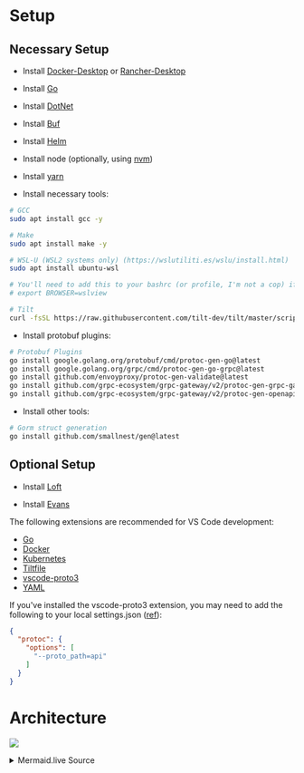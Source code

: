 # Setup

## Necessary Setup

* Install [Docker-Desktop](https://www.docker.com/products/docker-desktop/) or [Rancher-Desktop](https://rancherdesktop.io/)

* Install [Go](https://go.dev/doc/install)

* Install [DotNet](https://docs.microsoft.com/en-us/dotnet/core/install/linux-ubuntu#2004)

* Install [Buf](https://docs.buf.build/installation)

* Install [Helm](https://helm.sh/docs/intro/install/)

* Install node (optionally, using [nvm](https://github.com/nvm-sh/nvm/blob/master/README.md#installing-and-updating))

* Install [yarn](https://classic.yarnpkg.com/lang/en/docs/install/)

* Install necessary tools:
```bash
# GCC
sudo apt install gcc -y

# Make
sudo apt install make -y

# WSL-U (WSL2 systems only) (https://wslutiliti.es/wslu/install.html)
sudo apt install ubuntu-wsl

# You'll need to add this to your bashrc (or profile, I'm not a cop) if you've installed WSL-U:
# export BROWSER=wslview

# Tilt
curl -fsSL https://raw.githubusercontent.com/tilt-dev/tilt/master/scripts/install.sh | bash
```

* Install protobuf plugins:
```bash
# Protobuf Plugins
go install google.golang.org/protobuf/cmd/protoc-gen-go@latest
go install google.golang.org/grpc/cmd/protoc-gen-go-grpc@latest
go install github.com/envoyproxy/protoc-gen-validate@latest
go install github.com/grpc-ecosystem/grpc-gateway/v2/protoc-gen-grpc-gateway@latest
go install github.com/grpc-ecosystem/grpc-gateway/v2/protoc-gen-openapiv2@latest
```

* Install other tools:
```bash
# Gorm struct generation
go install github.com/smallnest/gen@latest
```

## Optional Setup

* Install [Loft](https://loft.sh/docs/getting-started/install/cli)

* Install [Evans](https://github.com/ktr0731/evans#readme)

The following extensions are recommended for VS Code development:
* [Go](https://marketplace.visualstudio.com/items?itemName=golang.Go)
* [Docker](https://marketplace.visualstudio.com/items?itemName=ms-azuretools.vscode-docker)
* [Kubernetes](https://marketplace.visualstudio.com/items?itemName=ms-kubernetes-tools.vscode-kubernetes-tools)
* [Tiltfile](https://marketplace.visualstudio.com/items?itemName=tilt-dev.Tiltfile)
* [vscode-proto3](https://marketplace.visualstudio.com/items?itemName=zxh404.vscode-proto3)
* [YAML](https://marketplace.visualstudio.com/items?itemName=redhat.vscode-yaml)

If you've installed the vscode-proto3 extension, you may need to add the following to your local
settings.json ([ref](https://github.com/zxh0/vscode-proto3/issues/31#issuecomment-409175121)):
```json
{
  "protoc": {
    "options": [
      "--proto_path=api"
    ]
  }
}
```

# Architecture

[![](https://mermaid.ink/img/pako:eNp1kU1vwjAMhv9KlNMmgbj3MAlavm5osFPDIW1cGkESljibJsR_n9t0AiTWS6s8r5_Y9YXXTgHP-MHLc8t2hbCMnmkpxEcAz3ZeNo2uJ3s2HjNtNWqJwIh8EQzoQRptDwTf2Gwo7ZIBrGK1M0bS-w4W5Qwsti70vpMOCJah6yNzurPQoXZe3a5NZSFWqb9lvkkns8t0s752ksb5b0klt2Y8fEYI2Evz8t05s3X1EXCQFU8bXAzee-UD70V5OhlMiy58jhXN0T6Ely_lJlaTbaz2rym66svXtnFPJl-mTP4v6bs6ADJPElpDk-gqURpFWD7iBryRWtEyLx0QHFswIHhGn0r6o-DCXikXz4qWOFcanedZI08BRlxGdNsfW_MMfYS_UKEl_XgzpK6_kkSufA)](https://mermaid.live/edit#pako:eNp1kU1vwjAMhv9KlNMmgbj3MAlavm5osFPDIW1cGkESljibJsR_n9t0AiTWS6s8r5_Y9YXXTgHP-MHLc8t2hbCMnmkpxEcAz3ZeNo2uJ3s2HjNtNWqJwIh8EQzoQRptDwTf2Gwo7ZIBrGK1M0bS-w4W5Qwsti70vpMOCJah6yNzurPQoXZe3a5NZSFWqb9lvkkns8t0s752ksb5b0klt2Y8fEYI2Evz8t05s3X1EXCQFU8bXAzee-UD70V5OhlMiy58jhXN0T6Ely_lJlaTbaz2rym66svXtnFPJl-mTP4v6bs6ADJPElpDk-gqURpFWD7iBryRWtEyLx0QHFswIHhGn0r6o-DCXikXz4qWOFcanedZI08BRlxGdNsfW_MMfYS_UKEl_XgzpK6_kkSufA)

<details>
<summary>Mermaid.live Source</summary>
```
graph TD
    A[\User Traffic/] -- initiate server streaming --> B
    A -- send command --> B
    D[Benthos] -- listen to --> E[\Discord Traffic/]
    subgraph GCP
    B{API} -- forward streaming request --> C[RoomSocket]
    D -- send command --> F
    B -- forward command --> F[RoomCommand]
    F -- publish command --> G([Pub/Sub])
    H[RoomInfo] -- listen to --> G
    C -- listen to --> G
    B -- get room info --> H
    end
```
</details>
